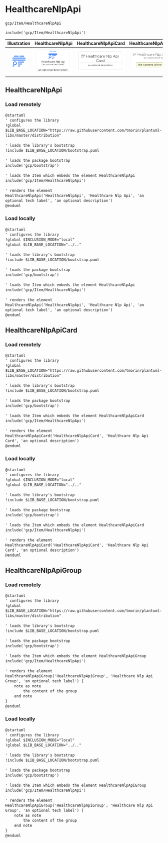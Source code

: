 # HealthcareNlpApi


```text
gcp/Item/HealthcareNlpApi
```

```text
include('gcp/Item/HealthcareNlpApi')
```



| Illustration | HealthcareNlpApi | HealthcareNlpApiCard | HealthcareNlpApiGroup |
| :---: | :---: | :---: | :---: |
| ![illustration for Illustration](../../gcp/Item/HealthcareNlpApi.png) | ![illustration for HealthcareNlpApi](../../gcp/Item/HealthcareNlpApi.Local.png) | ![illustration for HealthcareNlpApiCard](../../gcp/Item/HealthcareNlpApiCard.Local.png) | ![illustration for HealthcareNlpApiGroup](../../gcp/Item/HealthcareNlpApiGroup.Local.png) |




## HealthcareNlpApi

### Load remotely
```plantuml
@startuml
' configures the library
!global $LIB_BASE_LOCATION="https://raw.githubusercontent.com/tmorin/plantuml-libs/master/distribution"

' loads the library's bootstrap
!include $LIB_BASE_LOCATION/bootstrap.puml

' loads the package bootstrap
include('gcp/bootstrap')

' loads the Item which embeds the element HealthcareNlpApi
include('gcp/Item/HealthcareNlpApi')

' renders the element
HealthcareNlpApi('HealthcareNlpApi', 'Healthcare Nlp Api', 'an optional tech label', 'an optional description')
@enduml
```

### Load locally
```plantuml
@startuml
' configures the library
!global $INCLUSION_MODE="local"
!global $LIB_BASE_LOCATION="../.."

' loads the library's bootstrap
!include $LIB_BASE_LOCATION/bootstrap.puml

' loads the package bootstrap
include('gcp/bootstrap')

' loads the Item which embeds the element HealthcareNlpApi
include('gcp/Item/HealthcareNlpApi')

' renders the element
HealthcareNlpApi('HealthcareNlpApi', 'Healthcare Nlp Api', 'an optional tech label', 'an optional description')
@enduml
```

## HealthcareNlpApiCard

### Load remotely
```plantuml
@startuml
' configures the library
!global $LIB_BASE_LOCATION="https://raw.githubusercontent.com/tmorin/plantuml-libs/master/distribution"

' loads the library's bootstrap
!include $LIB_BASE_LOCATION/bootstrap.puml

' loads the package bootstrap
include('gcp/bootstrap')

' loads the Item which embeds the element HealthcareNlpApiCard
include('gcp/Item/HealthcareNlpApi')

' renders the element
HealthcareNlpApiCard('HealthcareNlpApiCard', 'Healthcare Nlp Api Card', 'an optional description')
@enduml
```

### Load locally
```plantuml
@startuml
' configures the library
!global $INCLUSION_MODE="local"
!global $LIB_BASE_LOCATION="../.."

' loads the library's bootstrap
!include $LIB_BASE_LOCATION/bootstrap.puml

' loads the package bootstrap
include('gcp/bootstrap')

' loads the Item which embeds the element HealthcareNlpApiCard
include('gcp/Item/HealthcareNlpApi')

' renders the element
HealthcareNlpApiCard('HealthcareNlpApiCard', 'Healthcare Nlp Api Card', 'an optional description')
@enduml
```

## HealthcareNlpApiGroup

### Load remotely
```plantuml
@startuml
' configures the library
!global $LIB_BASE_LOCATION="https://raw.githubusercontent.com/tmorin/plantuml-libs/master/distribution"

' loads the library's bootstrap
!include $LIB_BASE_LOCATION/bootstrap.puml

' loads the package bootstrap
include('gcp/bootstrap')

' loads the Item which embeds the element HealthcareNlpApiGroup
include('gcp/Item/HealthcareNlpApi')

' renders the element
HealthcareNlpApiGroup('HealthcareNlpApiGroup', 'Healthcare Nlp Api Group', 'an optional tech label') {
    note as note
        the content of the group
    end note
}
@enduml
```

### Load locally
```plantuml
@startuml
' configures the library
!global $INCLUSION_MODE="local"
!global $LIB_BASE_LOCATION="../.."

' loads the library's bootstrap
!include $LIB_BASE_LOCATION/bootstrap.puml

' loads the package bootstrap
include('gcp/bootstrap')

' loads the Item which embeds the element HealthcareNlpApiGroup
include('gcp/Item/HealthcareNlpApi')

' renders the element
HealthcareNlpApiGroup('HealthcareNlpApiGroup', 'Healthcare Nlp Api Group', 'an optional tech label') {
    note as note
        the content of the group
    end note
}
@enduml
```

